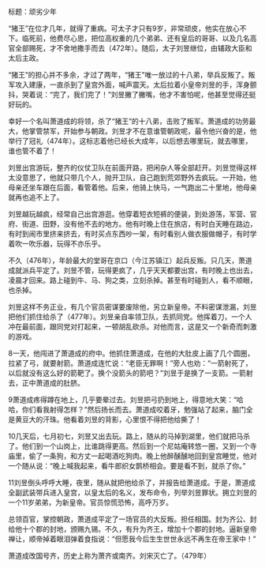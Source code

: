 标题：顽劣少年



“猪王”在位才几年，就得了重病。可太子才只有9岁，非常顽皮，他实在放心不下。临死前，他费尽心思，把位高权重的几个弟弟、还有皇后的哥哥、以及几名高官全部赐死，才不舍地撒手而去（472年）。随后，太子刘昱继位，由辅政大臣和太后主政。

“猪王”的担心并不多余，才过了两年，“猪王”唯一放过的十八弟，举兵反叛了。叛军攻入建康，一直杀到了皇宫外面，喊声震天。太后拉着小皇帝刘昱的手，浑身颤抖，哭着说：“完了，我们完了！”刘昱撇了撇嘴，他才不害怕呢，他甚至觉得还挺好玩的。

幸好一个名叫萧道成的将领，杀了“猪王”的十八弟，击败了叛军。萧道成的功劳最大，他掌管禁军，开始参与朝政。刘昱才不在意谁管朝政呢，最令他兴奋的是，他举行了冠礼（474年）。这标志着他已经长大成年，以后想去哪里玩，就去哪里，谁也管不着了！

刘昱出宫游玩，整齐的仪仗卫队在前面开路，把闲杂人等全部赶开。刘昱觉得这样太没意思了，他就只带几个人，抛开卫队，自己跑到荒郊野外去疯玩。一开始，他母亲还坐车跟在后面，看管着他。后来，他骑上快马，一气跑出二十里地，他母亲就再也追不上了。

刘昱越玩越疯，经常自己出宫游逛。他穿着短衣短裤的便装，到处游荡，军营、官府、街道、田野，没有他不去的地方。他有时晚上住在旅店，有时白天睡在路边，有时到闹市里挤来挤去，有时买点东西吵一架，有时看别人做衣服做帽子，有时学着吹一吹乐器，玩得不亦乐乎。

不久（476年），年龄最大的堂哥在京口（今江苏镇江）起兵反叛。只几天，萧道成就派兵平定了。刘昱不管，玩得更疯了，几乎天天都要出宫，有时晚上也出去，凌晨才回来。路上碰到牛、马、狗之类，立刻杀掉。甚至有时碰到人，看不顺眼，也杀掉。

刘昱这样不务正业，有几个官员密谋要废除他，另立新皇帝。不料密谋泄漏，刘昱把他们抓住给杀了（477年）。刘昱亲自率领卫队，去抓同党。他挥着刀，一个人冲在最前面，跟同党对打起来，一顿胡乱砍杀。对他而言，这是又一个新奇而刺激的游戏。

8一天，他闯进了萧道成的府中。他抓住萧道成，在他的大肚皮上画了几个圆圈，拉紧了弓，就要射箭。萧道成连忙说：“老臣无罪啊！”旁人也劝：“一箭射死了，以后就没有这么好的箭靶了。换个没箭头的箭吧？”刘昱于是换了一支箭。一箭射去，正中萧道成的肚脐。

9萧道成疼得蹲在地上，几乎要晕过去。刘昱把弓扔到地上，得意地大笑：“哈哈，你们看我射得怎样？”然后扬长而去。萧道成咬着牙，勉强站了起来，脑门全是黄豆大的汗珠。他看着刘昱的背影，心里恨不得把他给撕了！

10几天后，七月初七，刘昱又出去玩。路上，随从的马掉到湖里，他们就把马杀了。他们到一个山岗上，比谁跳得更高。然后到一个尼姑庵转悠一圈，又到一个寺庙里，偷了一条狗，和方丈一起喝酒吃狗肉。晚上他醉醺醺地回到皇宫睡觉，他对一个随从说：“晚上喊我起来，看牛郎织女鹊桥相会。要是看不到，就杀了你。”

11刘昱倒头呼呼大睡，夜里，随从就把他给杀了，并报告给萧道成。于是，萧道成全副武装带兵进入皇宫，以皇太后的名义，发布命令，列举刘昱罪状。拥立刘昱的一个11岁弟弟，为新皇帝。官员惊慌恐怖，高呼万岁。

总领百官，掌控朝政，萧道成平定了一场官员的大反叛。担任相国。封为齐公、封给他十个郡的封地，颁赐九锡。不久，有升为齐王，增加十个郡的封地。逼新皇帝禅让，顺帝掉着眼泪弹着食指说：“但愿我今后生生世世永远不再生在帝王家中！”

萧道成改国号齐，历史上称为萧齐或南齐。刘宋灭亡了。（479年）







